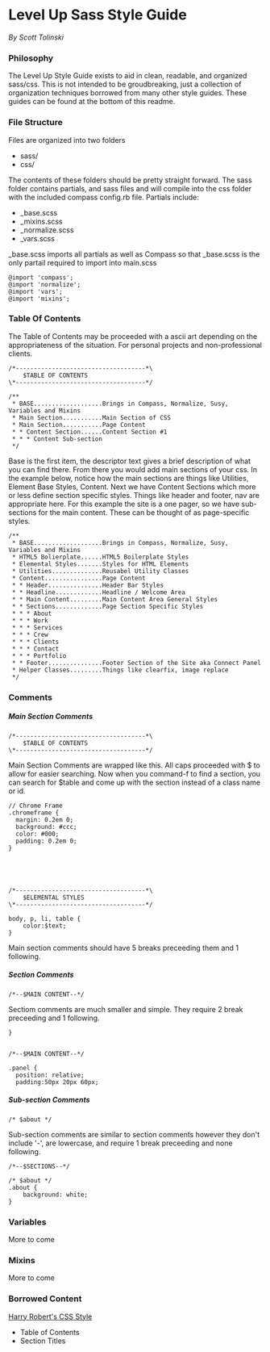# Level Up Sass Style Guide
*By Scott Tolinski*

### Philosophy
The Level Up Style Guide exists to aid in clean, readable, and organized sass/css. This is not intended to be groudbreaking, just a collection of organization techniques borrowed from many other style guides. These guides can be found at the bottom of this readme.

### File Structure
Files are organized into two folders

- sass/
- css/

The contents of these folders should be pretty straight forward. The sass folder contains partials, and sass files and will compile into the css folder with the included compass config.rb file. Partials include:

- _base.scss
- _mixins.scss
- _normalize.scss
- _vars.scss

_base.scss imports all partials as well as Compass so that _base.scss is the only partail required to import into main.scss

	@import 'compass';
	@import 'normalize';
	@import 'vars';
	@import 'mixins';

### Table Of Contents
The Table of Contents may be proceeded with a ascii art depending on the appropriateness of the situation. For personal projects and non-professional clients.

    /*------------------------------------*\
        $TABLE OF CONTENTS
    \*------------------------------------*/
    
    /**
     * BASE...................Brings in Compass, Normalize, Susy, Variables and Mixins
     * Main Section...........Main Section of CSS
     * Main Section...........Page Content
     * * Content Section......Content Section #1
     * * * Content Sub-section
     */
Base is the first item, the descriptor text gives a brief description of what you can find there. From there you would add main sections of your css. In the example below, notice how the main sections are things like Utilities, Element Base Styles, Content. Next we have Content Sections which more or less define section specific styles. Things like header and footer, nav are appropriate here. For this example the site is a one pager, so we have sub-sections for the main content. These can be thought of as page-specific styles.

    /**
     * BASE...................Brings in Compass, Normalize, Susy, Variables and Mixins
     * HTML5 Bolierplate......HTML5 Boilerplate Styles
     * Elemental Styles.......Styles for HTML Elements
     * Utilities..............Reusabel Utility Classes
     * Content................Page Content
     * * Header...............Header Bar Styles
     * * Headline.............Headline / Welcome Area
     * * Main Content.........Main Content Area General Styles
     * * Sections.............Page Section Specific Styles
     * * * About
     * * * Work
     * * * Services
     * * * Crew
     * * * Clients
     * * * Contact
     * * * Portfolio
     * * Footer...............Footer Section of the Site aka Connect Panel
     * Helper Classes.........Things like clearfix, image replace
     */
   
### Comments
##### Main Section Comments
    /*------------------------------------*\
        $TABLE OF CONTENTS
    \*------------------------------------*/
   Main Section Comments are wrapped like this. All caps proceeded with $ to allow for easier searching. Now when you command-f to find a section, you can search for $table and come up with the section instead of a class name or id.
   
    // Chrome Frame
    .chromeframe {
      margin: 0.2em 0;
      background: #ccc;
      color: #000;
      padding: 0.2em 0;
    }





    /*------------------------------------*\
        $ELEMENTAL STYLES
    \*------------------------------------*/

    body, p, li, table {
    	color:$text;
    }
 Main section comments should have 5 breaks preceeding them and 1 following.   
 
    
   
#####    Section Comments

    /*--$MAIN CONTENT--*/
Sectiom comments are much smaller and simple. They require 2 break preceeding and 1 following.

    }


    /*--$MAIN CONTENT--*/

    .panel {
      position: relative;
      padding:50px 20px 60px;

##### Sub-section Comments

    /* $about */

Sub-section comments are similar to section comments however they don't include '-', are lowercase, and require 1 break preceeding and none following.

    /*--$SECTIONS--*/

    /* $about */
    .about {
    	background: white;
    }

### Variables
More to come

### Mixins
More to come


### Borrowed Content
[Harry Robert's CSS Style](http://csswizardry.com/2012/04/my-html-css-coding-style/)

* Table of Contents
* Section Titles 